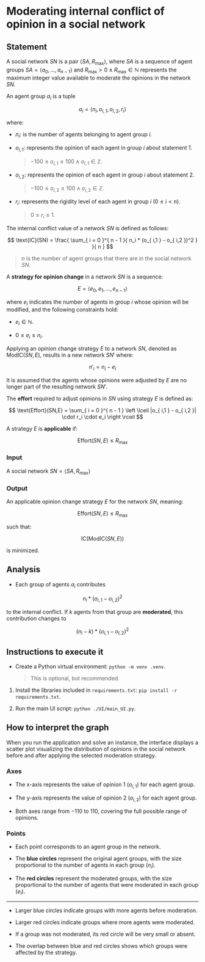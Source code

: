 # Moderating internal conflict of opinion in a social network

## Statement

A social network $SN$ is a pair $\langle SA,R_{ \max } \rangle$, where $SA$ is a sequence of agent groups $SA = \langle a_0,\dots,a_{ n - 1 } \rangle$ and $R_{ \max } > 0 \land R_{ \max } \in \mathbb{ N }$ represents the maximum integer value available to moderate the opinions in the network $SN$.

An agent group $a_i$ is a tuple

$$
a_i = \langle n_i,o_{ i,1 },o_{ i,2 },r_i \rangle
$$

where:

- $n_i$: is the number of agents belonging to agent group $i$.

- $o_{ i,1 }$: represents the opinion of each agent in group $i$ about statement $1$.

	> $-100 \leq o_{ i,1 } \leq 100 \land o_{ i,1 } \in \mathbb{ Z }$.

- $o_{ i,2 }$: represents the opinion of each agent in group $i$ about statement $2$.

	> $-100 \leq o_{ i,2 } \leq 100 \land o_{ i,2 } \in \mathbb{ Z }$.

- $r_i$: represents the rigidity level of each agent in group $i$ ($0 \leq i < n$).

	> $0 \leq r_i \leq 1$.

The internal conflict value of a network $SN$ is defined as follows:

$$
\text{IC}(SN) = \frac{ \sum_{ i = 0 }^{ n - 1 }{ n_i * (o_{ i,1 } - o_{ i,2 })^2 } }{ n }
$$

> $n$ is the number of agent groups that there are in the social network $SN$.

A **strategy for opinion change** in a network $SN$ is a sequence:

$$
E = \langle e_0,e_1,\dots,e_{ n - 1 } \rangle
$$

where $e_i$ indicates the number of agents in group $i$ whose opinion will be modified, and the following constraints hold:

- $e_i \in \mathbb{ N }$.

- $0 \leq e_i \leq n_i$.

Applying an opinion change strategy $E$ to a network $SN$, denoted as $\text{ModIC}(SN,E)$, results in a new network ${SN}'$ where:

$$
{ n' }_i = n_i - e_i
$$

It is assumed that the agents whose opinions were adjusted by $E$ are no longer part of the resulting network ${SN}'$.

The **effort** required to adjust opinions in $SN$ using strategy $E$ is defined as:

$$
\text{Effort}(SN,E) = \sum_{ i = 0 }^{ n - 1 } \left \lceil |o_{ i,1 } - o_{ i,2 }| \cdot r_i \cdot e_i \right \rceil
$$

A strategy $E$ is **applicable** if:

$$
\text{Effort}(SN,E) \leq R_{ \max }
$$

### Input

A social network $SN = \langle SA,R_{ \max } \rangle$

### Output

An applicable opinion change strategy $E$ for the network $SN$, meaning:

$$
\text{Effort}(SN,E) \leq R_{ \max }
$$

such that:

$$
\text{IC}(\text{ModIC}(SN,E))
$$

is minimized.

## Analysis

- Each group of agents $a_i$ contributes

$$
n_i * (o_{ i,1 } - o_{ i,2 })^2
$$

to the internal conflict. If $k$ agents from that group are **moderated**, this contribution changes to

$$
(n_i - k) * (o_{ i,1 } - o_{ i,2 })^2
$$

## Instructions to execute it

- Create a Python virtual environment: `python -m venv .venv`.

	> This is optional, but recommended.

1. Install the libraries included in `requirements.txt`: `pip install -r requirements.txt`.

2. Run the main UI script: `python ./UI/main_UI.py`.

## How to interpret the graph

When you run the application and solve an instance, the interface displays a scatter plot visualizing the distribution of opinions in the social network before and after applying the selected moderation strategy.

### Axes

- The x-axis represents the value of opinion 1 ($o_{ i,1 }$) for each agent group.

- The y-axis represents the value of opinion 2 ($o_{ i,2 }$) for each agent group.

- Both axes range from $-110$ to $110$, covering the full possible range of opinions.

### Points

- Each point corresponds to an agent group in the network.

- The **blue circles** represent the original agent groups, with the size proportional to the number of agents in each group ($n_i$).

- The **red circles** represent the moderated groups, with the size proportional to the number of agents that were moderated in each group ($e_i$).

---

- Larger blue circles indicate groups with more agents before moderation.

- Larger red circles indicate groups where more agents were moderated.

- If a group was not moderated, its red circle will be very small or absent.

- The overlap between blue and red circles shows which groups were affected by the strategy.
